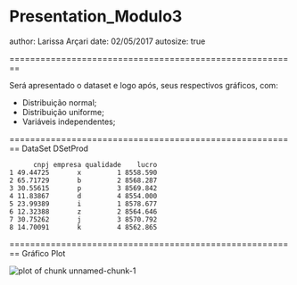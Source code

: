 Presentation_Modulo3
========================================================
author: Larissa Arçari
date: 02/05/2017
autosize: true


========================================================

Será apresentado o dataset e logo após, seus 
respectivos gráficos, com:

- Distribuição normal;
- Distribuição uniforme;
- Variáveis independentes;



========================================================
DataSet DSetProd


```
      cnpj empresa qualidade    lucro
1 49.44725       x         1 8558.590
2 65.71729       b         2 8568.287
3 30.55615       p         3 8569.842
4 11.83867       d         4 8554.000
5 23.99389       i         1 8578.677
6 12.32388       z         2 8564.646
7 30.75262       j         3 8570.792
8 14.70091       k         4 8562.865
```


========================================================
Gráfico Plot

![plot of chunk unnamed-chunk-1](Presentation_Modulo3-figure/unnamed-chunk-1-1.png)



